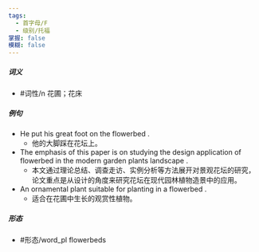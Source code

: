 ```yaml
---
tags:
  - 首字母/F
  - 级别/托福
掌握: false
模糊: false
---
```

##### 词义
- #词性/n  花圃；花床
##### 例句
- He put his great foot on the flowerbed .
	- 他的大脚踩在花坛上。
- The emphasis of this paper is on studying the design application of flowerbed in the modern garden plants landscape .
	- 本文通过理论总结、调查走访、实例分析等方法展开对景观花坛的研究，论文重点是从设计的角度来研究花坛在现代园林植物造景中的应用。
- An ornamental plant suitable for planting in a flowerbed .
	- 适合在花圃中生长的观赏性植物。
##### 形态
- #形态/word_pl flowerbeds
